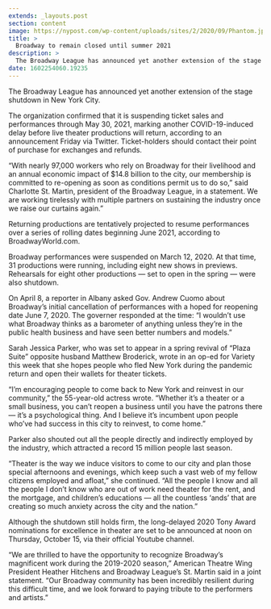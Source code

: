 ```yaml
--- 
extends: _layouts.post 
section: content 
image: https://nypost.com/wp-content/uploads/sites/2/2020/09/Phantom.jpg?quality=90&strip=all&w=1200 
title: > 
  Broadway to remain closed until summer 2021 
description: > 
  The Broadway League has announced yet another extension of the stage shutdown in New York City.The organization confirmed that it is suspending ticket sales and performances through May 30, 2021, marking another COVID-19-induced delay before live theater productions will return, according to an announcement Friday via Twitter.Broadway performances were suspended on March 12, 2020.Rehearsals for eight other productions — set to open in the spring — were also shutdown.“Our Broadway community has been incredibly resilient during this difficult time, and we look forward to paying tribute to the performers and artists.” 
date: 1602254060.19235 
--- 
```

The Broadway League has announced yet another extension of the stage shutdown in New York City.

The organization confirmed that it is suspending ticket sales and performances through May 30, 2021, marking another COVID-19-induced delay before live theater productions will return, according to an announcement Friday via Twitter. Ticket-holders should contact their point of purchase for exchanges and refunds.

“With nearly 97,000 workers who rely on Broadway for their livelihood and an annual economic impact of $14.8 billion to the city, our membership is committed to re-opening as soon as conditions permit us to do so,” said Charlotte St. Martin, president of the Broadway League, in a statement. We are working tirelessly with multiple partners on sustaining the industry once we raise our curtains again.”

Returning productions are tentatively projected to resume performances over a series of rolling dates beginning June 2021, according to BroadwayWorld.com.

Broadway performances were suspended on March 12, 2020. At that time, 31 productions were running, including eight new shows in previews. Rehearsals for eight other productions — set to open in the spring — were also shutdown.

On April 8, a reporter in Albany asked Gov. Andrew Cuomo about Broadway’s initial cancellation of performances with a hoped for reopening date June 7, 2020. The governer responded at the time: “I wouldn’t use what Broadway thinks as a barometer of anything unless they’re in the public health business and have seen better numbers and models.”

Sarah Jessica Parker, who was set to appear in a spring revival of “Plaza Suite” opposite husband Matthew Broderick, wrote in an op-ed for Variety this week that she hopes people who fled New York during the pandemic return and open their wallets for theater tickets.

“I’m encouraging people to come back to New York and reinvest in our community,” the 55-year-old actress wrote. “Whether it’s a theater or a small business, you can’t reopen a business until you have the patrons there — it’s a psychological thing. And I believe it’s incumbent upon people who’ve had success in this city to reinvest, to come home.”

Parker also shouted out all the people directly and indirectly employed by the industry, which attracted a record 15 million people last season.

“Theater is the way we induce visitors to come to our city and plan those special afternoons and evenings, which keep such a vast web of my fellow citizens employed and afloat,” she continued. “All the people I know and all the people I don’t know who are out of work need theater for the rent, and the mortgage, and children’s educations — all the countless ‘ands’ that are creating so much anxiety across the city and the nation.”

Although the shutdown still holds firm, the long-delayed 2020 Tony Award nominations for excellence in theater are set to be announced at noon on Thursday, October 15, via their official Youtube channel.

“We are thrilled to have the opportunity to recognize Broadway’s magnificent work during the 2019-2020 season,” American Theatre Wing President Heather Hitchens and Broadway League’s St. Martin said in a joint statement. “Our Broadway community has been incredibly resilient during this difficult time, and we look forward to paying tribute to the performers and artists.”